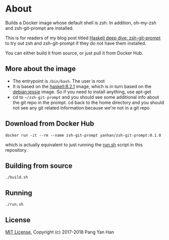 # About

Builds a Docker image whose default shell is zsh. In addition, oh-my-zsh and zsh-git-prompt are installed.

This is for readers of my blog post titled [Haskell deep dive: zsh-git-prompt](http://blog.pangyanhan.com/posts/haskell-deep-dive-zsh-git-prompt.html) to try out zsh and zsh-git-prompt if they do not have them installed.

You can either build it from source, or just pull it from Docker Hub.


## More about the image

- The entrypoint is `/bin/bash`. The user is root
- It is based on the [haskell:8.2.1](https://hub.docker.com/_/haskell/) image, which is in turn based on the [debian:jessie](https://hub.docker.com/_/debian/) image. So if you need to install anything, use apt-get
- cd to `~/zsh-git-prompt` and you should see some additional info about the git repo in the prompt. cd back to the home directory and you should not see any git related information because we're not in a git repo


## Download from Docker Hub

```
docker run -it --rm --name zsh-git-prompt yanhan/zsh-git-prompt:0.1.0
```

which is actually equivalent to just running the [run.sh](/run.sh) script in this repository.


## Building from source

```
./build.sh
```


## Running

```
./run.sh
```


## License

[MIT License](/LICENSE), Copyright (c) 2017-2018 Pang Yan Han
